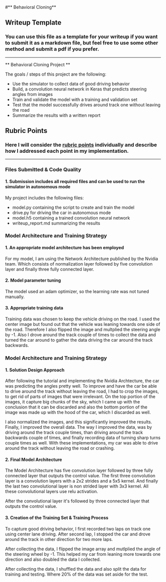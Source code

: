 #** Behavioral Cloning** 

## Writeup Template

### You can use this file as a template for your writeup if you want to submit it as a markdown file, but feel free to use some other method and submit a pdf if you prefer.

---

** Behavioral Cloning Project **

The goals / steps of this project are the following:
* Use the simulator to collect data of good driving behavior
* Build, a convolution neural network in Keras that predicts steering angles from images
* Train and validate the model with a training and validation set
* Test that the model successfully drives around track one without leaving the road
* Summarize the results with a written report

## Rubric Points
### Here I will consider the [rubric points](https://review.udacity.com/#!/rubrics/432/view) individually and describe how I addressed each point in my implementation.  

---
### Files Submitted & Code Quality

#### 1. Submission includes all required files and can be used to run the simulator in autonomous mode

My project includes the following files:
* model.py containing the script to create and train the model
* drive.py for driving the car in autonomous mode
* model.h5 containing a trained convolution neural network 
* writeup_report.md summarizing the results

### Model Architecture and Training Strategy

#### 1. An appropriate model architecture has been employed

For my model, I am using the Network Architecture published by the Nvidia team. Which consists of normalization layer followed by five convolution layer and finally three fully connected layer.  

#### 2. Model parameter tuning

The model used an adam optimizer, so the learning rate was not tuned manually.

#### 3. Appropriate training data

Training data was chosen to keep the vehicle driving on the road. I used the center image but found out that the vehicle was leaning towards one side of the road. Therefore I also flipped the image and multplied the steering angle by -1. Also I drove around the track couple of times to collect the data and turned the car around to gather the data driving the car around the track backwards.  

### Model Architecture and Training Strategy

#### 1. Solution Design Approach

After following the tutorial and implementing the Nvidia Archtecture, the car was predicting the angles pretty well. To improve and have the car be able to drive around the track without leaving the road, I had to crop the images, to get rid of parts of images that were irrelevant. On the top portion of the images, it capture big chunks of the sky, which I came up with the conclusion that it can be discarded and also the bottom portion of the image was made up with the hood of the car, which I discarded as well. 

I also normalized the images, and this significantly improved the results. Finally, I improved the overall data. The way I improved the data, was by driving around the track couple times, than driving around the track backwards couple of times, and finally recording data of turning sharp turns couple times as well. With these implementations, my car was able to drive around the track without leaving the road or crashing.  

#### 2. Final Model Architecture

The Model Architecture has five convolution layer followed by three fully connected layer that outputs the control value. The first three convolution layer is a convolution layers with a 2x2 strides and a 5x5 kernel. And finally the last two convolutional layer is non strided layer with 3x3 kernel. All these convolutional layers use relu activation.

After the convolutional layer it's followed by three connected layer that outputs the control value.

#### 3. Creation of the Training Set & Training Process

To capture good driving behavior, I first recorded two laps on track one using center lane driving. After second lap, I stopped the car and drove around the track in other direction for two more laps.

After collecting the data, I flipped the image array and mutlplied the angle of the steering wheel by -1. This helped my car from leaning more towards one direction and also doubled the data I collected. 

After collecting the data, I shuffled the data and also split the data for training and testing. Where 20% of the data was set aside for the test.
